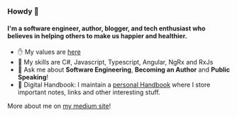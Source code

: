 ### Howdy 👋

#### I'm a software engineer, author, blogger, and tech enthusiast who believes in helping others to make us happier and healthier.

- ✋ My values are [here](https://github.com/georgemarklow/georgemarklow/blob/main/SUMMARY.md)
- 🌱 My skills are C#, Javascript, Typescript, Angular, NgRx and RxJs
- 💬 Ask me about **Software Engineering**, **Becoming an Author** and **Public Speaking**! 
- :memo: Digital Handbook: I maintain a [personal Handbook](https://github.com/georgemarklow/georgemarklow/blob/main/SUMMARY.md#summary) where I store important notes, links and other interesting stuff. 

More about me on [my medium site](https://marklowg.medium.com/)!
